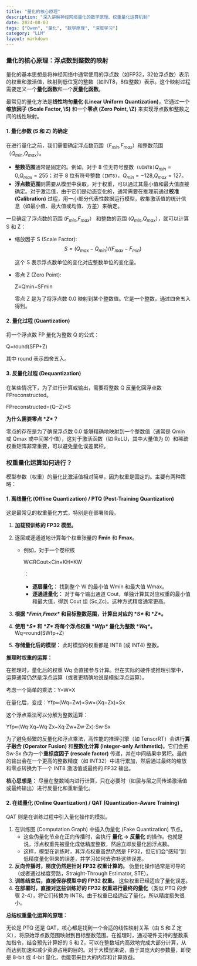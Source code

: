 ```yaml
---
title: "量化的核心原理"
description: "深入讲解神经网络量化的数学原理、权重量化运算机制"
date: 2024-08-03
tags: ["Qwen", "量化", "数学原理", "深度学习"]
category: "LLM"
layout: markdown
---
```


### 量化的核心原理：浮点数到整数的映射

量化的基本思想是将神经网络中通常使用的浮点数（如FP32，32位浮点数）表示的权重和激活值，映射到低位宽的整数（如INT8，8位整数）表示。这个映射过程需要定义一个**量化函数**和一个**反量化函数**。

最常见的量化方法是**线性均匀量化 (Linear Uniform Quantization)**，它通过一个**缩放因子 (Scale Factor, \S\)** 和一个**零点 (Zero Point, \Z\)** 来实现浮点数和整数之间的线性映射。

#### 1. 量化参数 (**S** 和 **Z**) 的确定

在进行量化之前，我们需要确定浮点数范围（$F_{min}$,$F_{max}$）和整数范围（$Q_{min}$,$Q_{max}$）。

- **整数范围**通常是固定的。例如，对于 8 位无符号整数` (UINT8)`$Q_{min}=0$,$Q_{max}=255$；对于 8 位有符号整数 `(INT8)`，$Q_{min}=-128$,$Q_{max}=127$。
- **浮点数范围**则需要从模型中获取。对于权重，可以通过其最小值和最大值直接确定。对于激活值，由于它们是动态变化的，通常需要在推理前通过**校准 (Calibration)** 过程，用一小部分代表性数据运行模型，收集激活值的统计信息（如最小值、最大值或均值、方差）来确定。

一旦确定了浮点数的范围 ($F_{min}$,$F_{max}$） 和整数的范围 ($Q_{min}$,$Q_{max}$），就可以计算 S 和 Z：

- 缩放因子 S (Scale Factor):
  $$
  S=(Q_{max}−Q_{min})/ (F_{max}−F_{min})
  $$
  

  这个 S 表示浮点数单位的变化对应整数单位的变化量。

- 零点 Z (Zero Point):

  Z=Qmin−SFmin

  零点 Z 是为了将浮点数 0.0 映射到某个整数值。它是一个整数，通过四舍五入得到。

#### 2. 量化过程 (Quantization)

将一个浮点数 FP 量化为整数 Q 的公式：

Q=round(SFP+Z)

其中 round 表示四舍五入。

#### 3. 反量化过程 (Dequantization)

在某些情况下，为了进行计算或输出，需要将整数 Q 反量化回浮点数 FPreconstructed。

FPreconstructed=(Q−Z)×S

**为什么需要零点 \**Z\**？**

零点的存在是为了确保浮点数 0.0 能够精确地映射到一个整数值（通常是 Qmin 或 Qmax 或中间某个值），这对于激活函数（如 ReLU，其中大量值为 0）和稀疏权重矩阵非常重要，可以避免量化误差累积。

### 权重量化运算如何进行？

模型参数（权重）的量化比激活值相对简单，因为权重是固定的。主要有两种策略：

#### 1. 离线量化 (Offline Quantization) / PTQ (Post-Training Quantization)

这是最常见的权重量化方式，特别是在部署阶段。

1. **加载预训练的 FP32 模型。**

2. 逐层或逐通道地计算每个权重张量的 **Fmin** 和 **Fmax**。

   - 例如，对于一个卷积核 

     W∈RCout×Cin×KH×KW

     ：

     - **逐层量化：** 找到整个 W 的最小值 Wmin 和最大值 Wmax。
     - **逐通道量化：** 对于每个输出通道 Cout，单独计算其对应权重的最小值和最大值，得到 Cout 组 (Sc,Zc)。这种方式精度通常更高。

3. **根据 \**Fmin,Fmax\** 和目标整数范围，计算出对应的 \**S\** 和 \**Z\**。**

4. **使用 \**S\** 和 \**Z\** 将每个浮点权重 \**Wfp\** 量化为整数 \**Wq\**。** Wq=round(SWfp+Z)

5. **存储量化后的模型：** 此时模型的权重都是 INT8 (或 INT4) 整数。

**推理时权重的运算：**

在推理时，量化后的权重 Wq 会直接参与计算。但在实际的硬件或推理引擎中，运算通常仍然是浮点运算（或者更精确地说是模拟浮点运算）。

考虑一个简单的乘法：Y=W×X

在量化后，变成：Yfp≈(Wq−Zw)×Sw×(Xq−Zx)×Sx

这个浮点乘法可以分解为整数运算：

Yfp≈(Wq⋅Xq−Wq⋅Zx−Xq⋅Zw+Zw⋅Zx)⋅Sw⋅Sx

为了避免频繁的反量化和浮点乘法，高性能的推理引擎（如 TensorRT）会进行**算子融合 (Operator Fusion)** 和**整数化计算 (Integer-only Arithmetic)**。它们会把 Sw⋅Sx 作为一个**重标度因子 (rescale factor)** 传递，并在中间结果中累积。最终的输出会在一个更高的整数精度（如 INT32）中进行累加，然后通过最终的缩放和零点转换为下一个 INT8 激活值或最终的 FP32 输出。

**核心思想是：** 尽量在整数域内进行计算，只在必要时（如层与层之间传递激活值或最终输出）进行反量化和重新量化。

#### 2. 在线量化 (Online Quantization) / QAT (Quantization-Aware Training)

QAT 则是在训练过程中引入量化操作的模拟。

1. 在训练图 (Computation Graph) 中插入伪量化 (Fake Quantization) 节点。
   - 这些伪量化节点在正向传播时，会执行 **量化 -> 反量化** 的操作。也就是说，浮点权重先被量化成低精度整数，然后立即反量化回浮点数。
   - 这样，模型在训练时，其浮点权重虽然仍然是 FP32，但它们会“感知”到低精度量化带来的误差，并学习如何去弥补这些误差。
2. **反向传播时，梯度仍然是针对 FP32 权重计算的。** 伪量化操作通常是可导的（或者通过梯度旁路，Straight-Through Estimator, STE）。
3. **训练结束后，直接保存模型中的 FP32 权重。** 这些权重已经适应了量化误差。
4. **在部署时，直接对这些训练好的 FP32 权重进行最终的量化**（类似 PTQ 的步骤 2-4），将它们转换为 INT8。由于权重已经适应了量化，所以精度损失很小。

**总结权重量化运算的原理：**

无论是 PTQ 还是 QAT，核心都是找到一个合适的线性映射关系（由 S 和 Z 定义），将原始浮点数范围映射到目标整数范围。在推理时，通过硬件支持的整数乘加指令，结合预先计算好的 S 和 Z，可以在整数域内高效地完成大部分计算，从而达到加速和减少资源占用的目的。对于大模型来说，由于其庞大的参数量，即使是 8-bit 或 4-bit 量化，也能带来巨大的内存和计算效益。